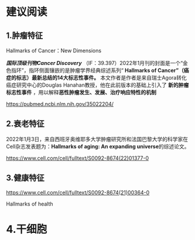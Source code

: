 # 建议阅读

## 1.肿瘤特征

Hallmarks of Cancer：New Dimensions

***国际顶级刊物Cancer Discovery*** （IF：39.397）2022年1月刊的封面是一个“金色指环”，指环侧面镶嵌的是肿瘤学界经典综述系列“ **Hallmarks of Cancer”（癌症的标志）最新总结的14大标志性事件。** 本文作者是作者是来自瑞士Agora转化癌症研究中心的Douglas Hanahan教授，他在此前版本的基础上引入了 **新的肿瘤标志性事件** ，用以解释**恶性肿瘤发生、发展、治疗响应特性的机制**

https://pubmed.ncbi.nlm.nih.gov/35022204/

## 2.衰老特征

2022年1月3日，来自西班牙奥维耶多大学肿瘤研究所和法国巴黎大学的科学家在Cell杂志发表题为：**Hallmarks of aging: An expanding universe**的综述论文。

https://www.cell.com/cell/fulltext/S0092-8674(22)01377-0

## 3.健康特征

https://www.cell.com/cell/fulltext/S0092-8674(21)00364-0

Hallmarks of health



# 4.干细胞
